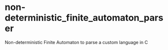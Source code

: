 # non-deterministic_finite_automaton_parser

Non-deterministic Finite Automaton to parse a custom language in C
